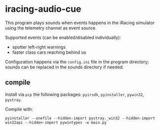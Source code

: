iracing-audio-cue
=================

This program plays sounds when events happens in the iRacing simulator using the telemetry channel as event source.

Supported events (can be enabled/disabled individually):

- spotter left-right warnings
- faster class cars reaching behind us

Configuration happens via the `config.ini` file in the program directory; sounds can be replaced in the sounds directory if needed.

compile
-------

Install via `pip` the following packages: `pyirsdk`, `pyinstaller`, `pywin32`, `pystray`.

Compile with:

`pyinstaller --onefile --hidden-import pystray._win32 --hidden-import win32api --hidden-import pywintypes -w main.py`
